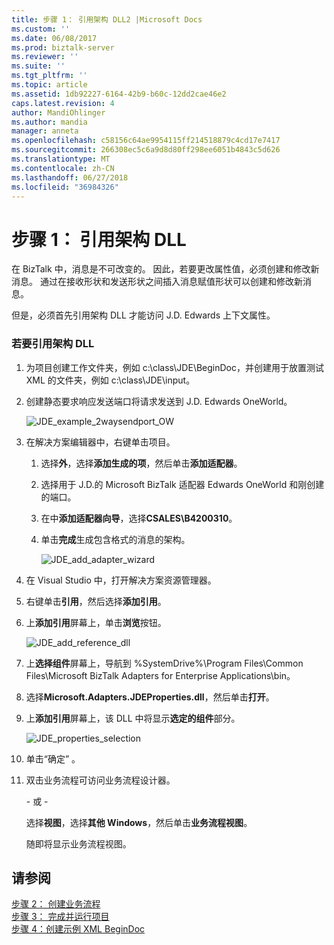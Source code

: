 ```yaml
---
title: 步骤 1： 引用架构 DLL2 |Microsoft Docs
ms.custom: ''
ms.date: 06/08/2017
ms.prod: biztalk-server
ms.reviewer: ''
ms.suite: ''
ms.tgt_pltfrm: ''
ms.topic: article
ms.assetid: 1db92227-6164-42b9-b60c-12dd2cae46e2
caps.latest.revision: 4
author: MandiOhlinger
ms.author: mandia
manager: anneta
ms.openlocfilehash: c58156c64ae9954115ff214518879c4cd17e7417
ms.sourcegitcommit: 266308ec5c6a9d8d80ff298ee6051b4843c5d626
ms.translationtype: MT
ms.contentlocale: zh-CN
ms.lasthandoff: 06/27/2018
ms.locfileid: "36984326"
---
```

# <a name="step-1-reference-the-schema-dll"></a>步骤 1： 引用架构 DLL
在 BizTalk 中，消息是不可改变的。 因此，若要更改属性值，必须创建和修改新消息。 通过在接收形状和发送形状之间插入消息赋值形状可以创建和修改新消息。  
  
 但是，必须首先引用架构 DLL 才能访问 J.D. Edwards 上下文属性。  
  
### <a name="to-reference-the-schema-dll"></a>若要引用架构 DLL  
  
1. 为项目创建工作文件夹，例如 c:\class\JDE\BeginDoc，并创建用于放置测试 XML 的文件夹，例如 c:\class\JDE\input。  
  
2. 创建静态要求响应发送端口将请求发送到 J.D. Edwards OneWorld。  
  
    ![](../core/media/jde-example-2waysendport-ow.gif "JDE_example_2waysendport_OW")  
  
3. 在解决方案编辑器中，右键单击项目。  
  
   1. 选择**外**，选择**添加生成的项**，然后单击**添加适配器**。  
  
   2. 选择用于 J.D.的 Microsoft BizTalk 适配器 Edwards OneWorld 和刚创建的端口。  
  
   3. 在中**添加适配器向导**，选择**CSALES\B4200310**。  
  
   4. 单击**完成**生成包含格式的消息的架构。  
  
      ![](../core/media/jde-add-adapter-wizard.gif "JDE_add_adapter_wizard")  
  
4. 在 Visual Studio 中，打开解决方案资源管理器。  
  
5. 右键单击**引用**，然后选择**添加引用**。  
  
6. 上**添加引用**屏幕上，单击**浏览**按钮。  
  
    ![](../core/media/jde-add-reference-dll.gif "JDE_add_reference_dll")  
  
7. 上**选择组件**屏幕上，导航到 %SystemDrive%\Program Files\Common Files\Microsoft BizTalk Adapters for Enterprise Applications\bin。  
  
8. 选择**Microsoft.Adapters.JDEProperties.dll**，然后单击**打开**。  
  
9. 上**添加引用**屏幕上，该 DLL 中将显示**选定的组件**部分。  
  
     ![](../core/media/jde-properties-selection.gif "JDE_properties_selection")  
  
10. 单击“确定” 。  
  
11. 双击业务流程可访问业务流程设计器。  
  
     \- 或 -  
  
     选择**视图**，选择**其他 Windows**，然后单击**业务流程视图**。  
  
     随即将显示业务流程视图。  
  
## <a name="see-also"></a>请参阅  
 [步骤 2： 创建业务流程](../core/step-2-create-the-orchestration1.md)   
 [步骤 3： 完成并运行项目](../core/step-3-complete-and-run-the-project2.md)   
 [步骤 4：创建示例 XML BeginDoc](../core/step-4-create-a-sample-xml-begindoc1.md)